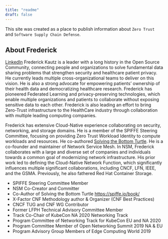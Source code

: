 ```yaml
---
title: "readme"
draft: false
---
```


This site was created as a place to publish information about `Zero Trust` and `Software Supply Chain Defense`.

## About Frederick
[LinkedIn](https://linkedin.com/in/fkautz)
Frederick Kautz is a leader with a long history in the Open Source Community, connecting people and organizations to solve fundamental data sharing problems that strengthen security and healthcare patient privacy. He currently leads multiple cross-organizational teams to deliver on this vision. He is also a strong advocate for empowering patients’ ownership of their health data and democratizing healthcare research. Frederick has pioneered Federated Learning and privacy-preserving technologies, which enable multiple organizations and patients to collaborate without exposing sensitive data to each other. Frederick is also leading an effort to bring Zero-Trust infrastructure to the HealthCare industry through collaboration with multiple leading computing companies.

Frederick has extensive Cloud-Native experience collaborating on security, networking, and storage domains. He is a member of the SPIFFE Steering Committee, focusing on providing Zero Trust Workload Identity to compute workloads and resources. He co-authored [Solving the Bottom Turtle](https://spiffe.io/book/). He is a co-founder and maintainer of Network Service Mesh. In NSM, Frederick collaborates with a large and diverse set of companies and individuals towards a common goal of modernizing network infrastructure. His prior work led to defining the Cloud-Native Network Function, which significantly influences multiple significant collaborations, including CNCF, LFN, IEEE, and the GSMA. Previously, he also fathered Red Hat Container Storage.

* SPIFFE Steering Committee Member
* NSM Co-Creator and Committer
* Co-Author of Solving the Bottom Turtle https://spiffe.io/book/
* X-Factor CNF Methodology author & Organizer (CNF Best Practices)
* CNCF TUG and CNF WG Contributor
* Former LFPH Technical Advisory Committee Member
* Track Co-Chair of KubeCon NA 2020 Networking Track 
* Program Committee of Networking Track for KubeCon EU and NA 2020
* Program Committee Member of Open Networking Summit 2019 NA & EU
* Program Advisory Group Members of Edge Computing World 2019